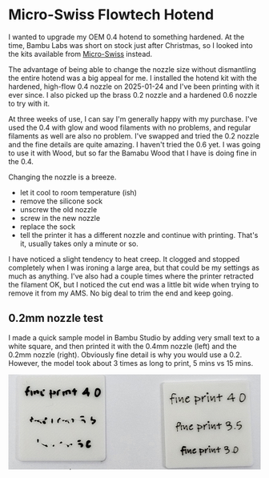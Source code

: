 # Micro-Swiss Flowtech Hotend

I wanted to upgrade my OEM 0.4 hotend to something hardened. At the
time, Bambu Labs was short on stock just after Christmas, so I looked
into the kits available from
[Micro-Swiss](https://store.micro-swiss.com/collections/micro-swiss-flowtech/products/flowtech-hotend-for-bambu-lab-x1-and-p1-printers) instead.

The advantage of being able to change the nozzle size without
dismantling the entire hotend was a big appeal for me. I installed the
hotend kit with the hardened, high-flow 0.4 nozzle on 2025-01-24 and
I've been printing with it ever since. I also picked up the brass 0.2
nozzle and a hardened 0.6 nozzle to try with it.

At three weeks of use, I can say I'm generally happy with my purchase.
I've used the 0.4 with glow and wood filaments with no problems, and
regular filaments as well are also no problem. I've swapped and tried
the 0.2 nozzle and the fine details are quite amazing. I haven't tried
the 0.6 yet. I was going to use it with Wood, but so far the Bamabu Wood
that I have is doing fine in the 0.4.

Changing the nozzle is a breeze.
- let it cool to room temperature (ish)
- remove the silicone sock
- unscrew the old nozzle
- screw in the new nozzle
- replace the sock
- tell the printer it has a different nozzle
and continue with printing. That's it, usually takes only a minute or so.

I have noticed a slight tendency to heat creep. It clogged and stopped
completely when I was ironing a large area, but that could be my
settings as much as anything. I've also had a couple times where the
printer retracted the filament OK, but I noticed the cut end was a
little bit wide when trying to remove it from my AMS. No big deal to
trim the end and keep going.

## 0.2mm nozzle test

I made a quick sample model in Bambu Studio by adding very small text
to a white square, and then printed it with the 0.4mm nozzle (left)
and the 0.2mm nozzle (right). Obviously fine detail is why you would
use a 0.2. However, the model took about 3 times as long to print, 5
mins vs 15 mins.

![0.4mm print vs 0.2mm print](../images/04vs02_text.png)
